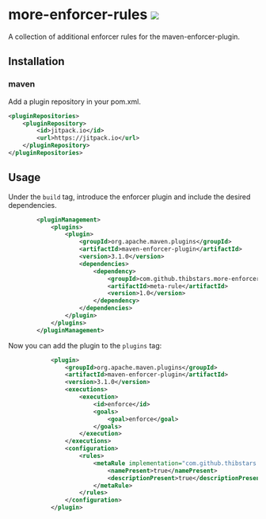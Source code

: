# more-enforcer-rules [![](https://jitpack.io/v/Thibstars/more-enforcer-rules.svg)](https://jitpack.io/#Thibstars/more-enforcer-rules) # 
A collection of additional enforcer rules for the maven-enforcer-plugin.

## Installation ##
### maven ###
Add a plugin repository in your pom.xml.
````xml    
<pluginRepositories>
    <pluginRepository>
        <id>jitpack.io</id>
        <url>https://jitpack.io</url>
    </pluginRepository>
</pluginRepositories>
````

## Usage ##
Under the `build` tag, introduce the enforcer plugin and include the desired dependencies.
````xml
        <pluginManagement>
            <plugins>
                <plugin>
                    <groupId>org.apache.maven.plugins</groupId>
                    <artifactId>maven-enforcer-plugin</artifactId>
                    <version>3.1.0</version>
                    <dependencies>
                        <dependency>
                            <groupId>com.github.thibstars.more-enforcer-rules</groupId>
                            <artifactId>meta-rule</artifactId>
                            <version>1.0</version>
                        </dependency>
                    </dependencies>
                </plugin>
            </plugins>
        </pluginManagement>
````
Now you can add the plugin to the `plugins` tag:
````xml
            <plugin>
                <groupId>org.apache.maven.plugins</groupId>
                <artifactId>maven-enforcer-plugin</artifactId>
                <version>3.1.0</version>
                <executions>
                    <execution>
                        <id>enforce</id>
                        <goals>
                            <goal>enforce</goal>
                        </goals>
                    </execution>
                </executions>
                <configuration>
                    <rules>
                        <metaRule implementation="com.github.thibstars.meta.MetaRule">
                            <namePresent>true</namePresent>
                            <descriptionPresent>true</descriptionPresent>
                        </metaRule>
                    </rules>
                </configuration>
            </plugin>
````